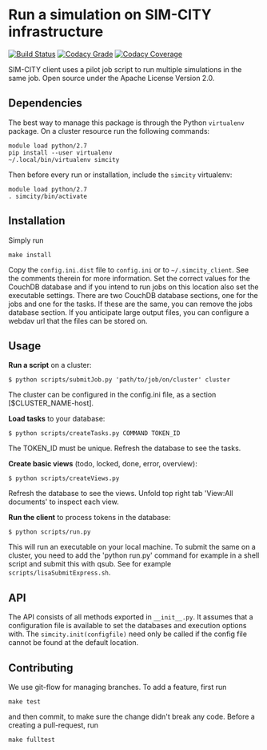 # Run a simulation on SIM-CITY infrastructure

[![Build Status](https://travis-ci.org/NLeSC/sim-city-client.svg?branch=master)](https://travis-ci.org/NLeSC/sim-city-client)
[![Codacy Grade](https://api.codacy.com/project/badge/grade/60c3365bb4ad43aeba99954ac8a85433)](https://www.codacy.com/app/github_4/sim-city-client)
[![Codacy Coverage](https://api.codacy.com/project/badge/coverage/60c3365bb4ad43aeba99954ac8a85433)](https://www.codacy.com/app/github_4/sim-city-client)

SIM-CITY client uses a pilot job script to run multiple simulations in the same job. Open source under the Apache License Version 2.0.

## Dependencies

The best way to manage this package is through the Python `virtualenv` package. On a cluster resource run the following commands:

    module load python/2.7
    pip install --user virtualenv
    ~/.local/bin/virtualenv simcity

Then before every run or installation, include the `simcity` virtualenv:

    module load python/2.7
    . simcity/bin/activate

## Installation

Simply run

    make install

Copy the `config.ini.dist` file to `config.ini` or to `~/.simcity_client`. See the comments therein for more information. Set the correct values for the CouchDB database and if you intend to run jobs on this location also set the executable settings. There are two CouchDB database sections, one for the jobs and one for the tasks. If these are the same, you can remove the jobs database section. If you anticipate large output files, you can configure a webdav url that the files can
be stored on.

## Usage

**Run a script** on a cluster:

    $ python scripts/submitJob.py 'path/to/job/on/cluster' cluster

The cluster can be configured in the config.ini file, as a section [$CLUSTER_NAME-host].

**Load tasks** to your database: 

	$ python scripts/createTasks.py COMMAND TOKEN_ID

The TOKEN_ID must be unique. Refresh the database to see the tasks.

**Create basic views** (todo, locked, done, error, overview):

	$ python scripts/createViews.py

Refresh the database to see the views. Unfold top right tab 'View:All documents' to inspect each view.

**Run the client** to process tokens in the database:
   
	$ python scripts/run.py

This will run an executable on your local machine. To submit the same on a cluster, you need to add the 'python run.py' command for example in a shell script and submit this with qsub. See for example `scripts/lisaSubmitExpress.sh`.

## API

The API consists of all methods exported in `__init__.py`. It assumes that a configuration file is available to set the databases and execution options with. The `simcity.init(configfile)` need only be called if the config file cannot be found at the default location.

## Contributing

We use git-flow for managing branches. To add a feature, first run

    make test

and then commit, to make sure the change didn't break any code. Before a creating a pull-request, run

    make fulltest
